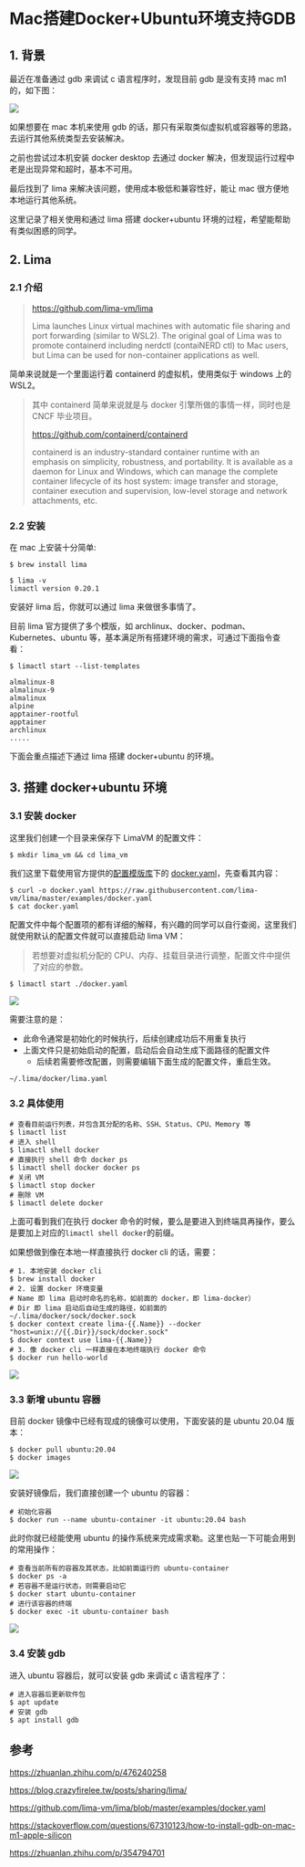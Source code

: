 # Mac搭建Docker+Ubuntu环境支持GDB

## 1. 背景

最近在准备通过 gdb 来调试 c 语言程序时，发现目前 gdb 是没有支持 mac m1 的，如下图：

![](https://img.zhengyua.cn/blog/202402282108182.png)

如果想要在 mac 本机来使用 gdb 的话，那只有采取类似虚拟机或容器等的思路，去运行其他系统类型去安装解决。 

之前也尝试过本机安装 docker desktop 去通过 docker 解决，但发现运行过程中老是出现异常和超时，基本不可用。

最后找到了 lima 来解决该问题，使用成本极低和兼容性好，能让 mac 很方便地本地运行其他系统。

这里记录了相关使用和通过 lima 搭建 docker+ubuntu 环境的过程，希望能帮助有类似困惑的同学。

## 2. Lima

### 2.1 介绍

> https://github.com/lima-vm/lima
> 
> Lima launches Linux virtual machines with automatic file sharing and port forwarding (similar to WSL2). 
> The original goal of Lima was to promote containerd including nerdctl (contaiNERD ctl) to Mac users, but Lima can be used for non-container applications as well.

简单来说就是一个里面运行着 containerd 的虚拟机，使用类似于 windows 上的 WSL2。

> 其中 containerd 简单来说就是与 docker 引擎所做的事情一样，同时也是 CNCF 毕业项目。
> 
> https://github.com/containerd/containerd
> 
> containerd is an industry-standard container runtime with an emphasis on simplicity, robustness, and portability. It is available as a daemon for Linux and Windows, which can manage the complete container lifecycle of its host system: image transfer and storage, container execution and supervision, low-level storage and network attachments, etc.

### 2.2 安装

在 mac 上安装十分简单:

```shell
$ brew install lima

$ lima -v
limactl version 0.20.1
```

安装好 lima 后，你就可以通过 lima 来做很多事情了。

目前 lima 官方提供了多个模版，如 archlinux、docker、podman、Kubernetes、ubuntu 等，基本满足所有搭建环境的需求，可通过下面指令查看：

```shell
$ limactl start --list-templates

almalinux-8
almalinux-9
almalinux
alpine
apptainer-rootful
apptainer
archlinux
.....

```

下面会重点描述下通过 lima 搭建 docker+ubuntu 的环境。

## 3. 搭建 docker+ubuntu 环境

### 3.1 安装 docker

这里我们创建一个目录来保存下 LimaVM 的配置文件：

```shell
$ mkdir lima_vm && cd lima_vm
```

我们这里下载使用官方提供的[配置模版库](https://github.com/lima-vm/lima/tree/master/examples)下的 [docker.yaml](https://github.com/lima-vm/lima/blob/master/examples/docker.yaml)，先查看其内容：

```shell
$ curl -o docker.yaml https://raw.githubusercontent.com/lima-vm/lima/master/examples/docker.yaml
$ cat docker.yaml
```

配置文件中每个配置项的都有详细的解释，有兴趣的同学可以自行查阅，这里我们就使用默认的配置文件就可以直接启动 lima VM：

> 若想要对虚拟机分配的 CPU、内存、挂载目录进行调整，配置文件中提供了对应的参数。

```shell
$ limactl start ./docker.yaml
```

![](https://img.zhengyua.cn/blog/202402282318785.png)


需要注意的是：

- 此命令通常是初始化的时候执行，后续创建成功后不用重复执行
- 上面文件只是初始启动的配置，启动后会自动生成下面路径的配置文件
    - 后续若需要修改配置，则需要编辑下面生成的配置文件，重启生效。

```shell
~/.lima/docker/lima.yaml
```

### 3.2 具体使用

```shell
# 查看目前运行列表，并包含其分配的名称、SSH、Status、CPU、Memory 等
$ limactl list
# 进入 shell
$ limactl shell docker
# 直接执行 shell 命令 docker ps
$ limactl shell docker docker ps
# 关闭 VM
$ limactl stop docker
# 刪除 VM
$ limactl delete docker
```

上面可看到我们在执行 docker 命令的时候，要么是要进入到终端具再操作，要么是要加上对应的`limactl shell docker`的前缀。

如果想做到像在本地一样直接执行 docker cli 的话，需要：


```shell
# 1. 本地安装 docker cli
$ brew install docker
# 2. 设置 docker 环境变量
# Name 即 lima 启动时命名的名称，如前面的 docker，即 lima-docker）
# Dir 即 lima 启动后自动生成的路径，如前面的 ~/.lima/docker/sock/docker.sock
$ docker context create lima-{{.Name}} --docker "host=unix://{{.Dir}}/sock/docker.sock"
$ docker context use lima-{{.Name}}
# 3. 像 docker cli 一样直接在本地终端执行 docker 命令
$ docker run hello-world
```

![](https://img.zhengyua.cn/blog/202402282335529.png)


### 3.3 新增 ubuntu 容器

目前 docker 镜像中已经有现成的镜像可以使用，下面安装的是 ubuntu 20.04 版本：

```shell
$ docker pull ubuntu:20.04
$ docker images 
```

![](https://img.zhengyua.cn/blog/202402282342158.png)

安装好镜像后，我们直接创建一个 ubuntu 的容器：

```shell
# 初始化容器
$ docker run --name ubuntu-container -it ubuntu:20.04 bash
```

此时你就已经能使用 ubuntu 的操作系统来完成需求勒。这里也贴一下可能会用到的常用操作：

```shell
# 查看当前所有的容器及其状态，比如前面运行的 ubuntu-container
$ docker ps -a 
# 若容器不是运行状态，则需要启动它
$ docker start ubuntu-container
# 进行该容器的终端
$ docker exec -it ubuntu-container bash
```
![](https://img.zhengyua.cn/blog/202402282354707.png)

### 3.4 安装 gdb

进入 ubuntu 容器后，就可以安装 gdb 来调试 c 语言程序了：

```shell
# 进入容器后更新软件包
$ apt update
# 安装 gdb
$ apt install gdb
```


## 参考

https://zhuanlan.zhihu.com/p/476240258

https://blog.crazyfirelee.tw/posts/sharing/lima/

https://github.com/lima-vm/lima/blob/master/examples/docker.yaml

https://stackoverflow.com/questions/67310123/how-to-install-gdb-on-mac-m1-apple-silicon

https://zhuanlan.zhihu.com/p/354794701